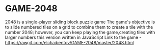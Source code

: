 # GAME-2048
2048 is a single-player sliding block puzzle game
The game's objective is to slide numbered tiles on a grid to combine them to create a tile with the number 2048;
however, you can keep playing the game,creating tiles with larger numbers
this version written in JavaScript
Link to the game -   https://rawgit.com/elchaibentov/GAME-2048/master/2048.html
